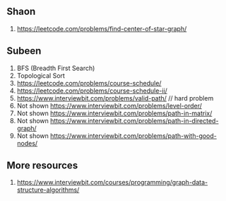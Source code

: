 ## Shaon

1. https://leetcode.com/problems/find-center-of-star-graph/

## Subeen

1. BFS (Breadth First Search)
1. Topological Sort
1. https://leetcode.com/problems/course-schedule/
1. https://leetcode.com/problems/course-schedule-ii/
1. https://www.interviewbit.com/problems/valid-path/  // hard problem
1. Not shown https://www.interviewbit.com/problems/level-order/
1. Not shown https://www.interviewbit.com/problems/path-in-matrix/
1. Not shown https://www.interviewbit.com/problems/path-in-directed-graph/
1. Not shown https://www.interviewbit.com/problems/path-with-good-nodes/

## More resources

1. https://www.interviewbit.com/courses/programming/graph-data-structure-algorithms/

